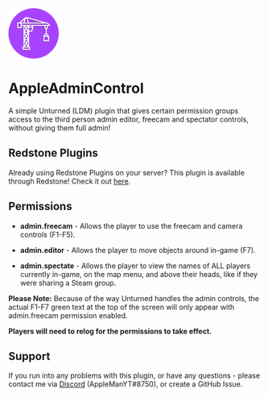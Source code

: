 <img src="https://github.com/XanderCodes/AppleAdminControl/blob/main/AppleAdminControl-Logo2x.png?raw=true" width="100" height="100">

# AppleAdminControl
A simple Unturned (LDM) plugin that gives certain permission groups access to the third person admin editor, freecam and spectator controls, without giving them full admin!

## Redstone Plugins
Already using Redstone Plugins on your server? This plugin is available through Redstone! Check it out [here](https://redstoneplugins.com/plugins/32).

## Permissions
* **admin.freecam** - Allows the player to use the freecam and camera controls (F1-F5).

* **admin.editor** - Allows the player to move objects around in-game (F7).

* **admin.spectate** - Allows the player to view the names of ALL players currently in-game, on the map menu, and above their heads, like if they were sharing a Steam group.

**Please Note:** Because of the way Unturned handles the admin controls, the actual F1-F7 green text at the top of the screen will only appear with admin.freecam permission enabled.

**Players will need to relog for the permissions to take effect.**

## Support
If you run into any problems with this plugin, or have any questions - please contact me via [Discord](https://discord.gg/2F2uBFCXj3) (AppleManYT#8750), or create a GitHub Issue.